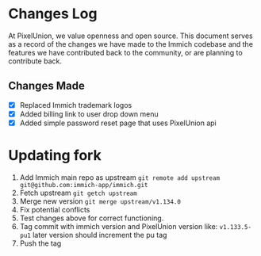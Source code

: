 # Changes Log

At PixelUnion, we value openness and open source. This document serves as a record of the changes we have made to the Immich codebase and the features we have contributed back to the community, or are planning to contribute back.

## Changes Made

- [X] Replaced Immich trademark logos
- [X] Added billing link to user drop down menu
- [X] Added simple password reset page that uses PixelUnion api

# Updating fork

1. Add Immich main repo as upstream
```git remote add upstream git@github.com:immich-app/immich.git```
2. Fetch upstream
```git getch upstream```
3. Merge new version
```git merge upstream/v1.134.0```
4. Fix potential conflicts
5. Test changes above for correct functioning.
6. Tag commit with immich version and PixelUnion version like:
```v1.133.5-pu1``` later version should increment the pu tag
7. Push the tag
